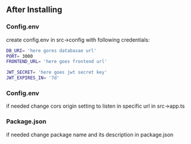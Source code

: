 ## After Installing

### Config.env

create config.env in src->config with following credentials:

```bash
DB_URI= 'here gores databasae url'
PORT= 3000
FRONTEND_URL= 'here goes frontend url'

JWT_SECRET= 'here goes jwt secret key'
JWT_EXPIRES_IN= '7d'
```

### Config.env

if needed change cors origin setting to listen in specific url in src->app.ts

### Package.json

if needed change package name and its description in package.json
